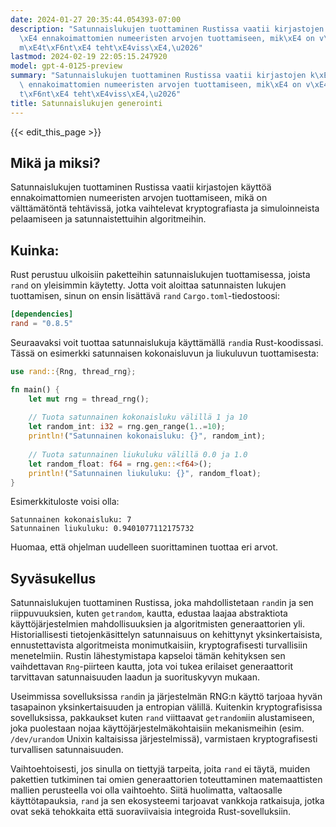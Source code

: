 ```yaml
---
date: 2024-01-27 20:35:44.054393-07:00
description: "Satunnaislukujen tuottaminen Rustissa vaatii kirjastojen k\xE4ytt\xF6\
  \xE4 ennakoimattomien numeeristen arvojen tuottamiseen, mik\xE4 on v\xE4ltt\xE4\
  m\xE4t\xF6nt\xE4 teht\xE4viss\xE4,\u2026"
lastmod: 2024-02-19 22:05:15.247920
model: gpt-4-0125-preview
summary: "Satunnaislukujen tuottaminen Rustissa vaatii kirjastojen k\xE4ytt\xF6\xE4\
  \ ennakoimattomien numeeristen arvojen tuottamiseen, mik\xE4 on v\xE4ltt\xE4m\xE4\
  t\xF6nt\xE4 teht\xE4viss\xE4,\u2026"
title: Satunnaislukujen generointi
---
```


{{< edit_this_page >}}

## Mikä ja miksi?

Satunnaislukujen tuottaminen Rustissa vaatii kirjastojen käyttöä ennakoimattomien numeeristen arvojen tuottamiseen, mikä on välttämätöntä tehtävissä, jotka vaihtelevat kryptografiasta ja simuloinneista pelaamiseen ja satunnaistettuihin algoritmeihin.

## Kuinka:

Rust perustuu ulkoisiin paketteihin satunnaislukujen tuottamisessa, joista `rand` on yleisimmin käytetty. Jotta voit aloittaa satunnaisten lukujen tuottamisen, sinun on ensin lisättävä `rand` `Cargo.toml`-tiedostoosi:

```toml
[dependencies]
rand = "0.8.5"
```

Seuraavaksi voit tuottaa satunnaislukuja käyttämällä `rand`ia Rust-koodissasi. Tässä on esimerkki satunnaisen kokonaisluvun ja liukuluvun tuottamisesta:

```rust
use rand::{Rng, thread_rng};

fn main() {
    let mut rng = thread_rng();
    
    // Tuota satunnainen kokonaisluku välillä 1 ja 10
    let random_int: i32 = rng.gen_range(1..=10);
    println!("Satunnainen kokonaisluku: {}", random_int);
    
    // Tuota satunnainen liukuluku välillä 0.0 ja 1.0
    let random_float: f64 = rng.gen::<f64>();
    println!("Satunnainen liukuluku: {}", random_float);
}
```

Esimerkkituloste voisi olla:

```plaintext
Satunnainen kokonaisluku: 7
Satunnainen liukuluku: 0.9401077112175732
```

Huomaa, että ohjelman uudelleen suorittaminen tuottaa eri arvot.

## Syväsukellus

Satunnaislukujen tuottaminen Rustissa, joka mahdollistetaan `rand`in ja sen riippuvuuksien, kuten `getrandom`, kautta, edustaa laajaa abstraktiota käyttöjärjestelmien mahdollisuuksien ja algoritmisten generaattorien yli. Historiallisesti tietojenkäsittelyn satunnaisuus on kehittynyt yksinkertaisista, ennustettavista algoritmeista monimutkaisiin, kryptografisesti turvallisiin menetelmiin. Rustin lähestymistapa kapseloi tämän kehityksen sen vaihdettavan `Rng`-piirteen kautta, jota voi tukea erilaiset generaattorit tarvittavan satunnaisuuden laadun ja suorituskyvyn mukaan.

Useimmissa sovelluksissa `rand`in ja järjestelmän RNG:n käyttö tarjoaa hyvän tasapainon yksinkertaisuuden ja entropian välillä. Kuitenkin kryptografisissa sovelluksissa, pakkaukset kuten `rand` viittaavat `getrandom`iin alustamiseen, joka puolestaan nojaa käyttöjärjestelmäkohtaisiin mekanismeihin (esim. `/dev/urandom` Unixin kaltaisissa järjestelmissä), varmistaen kryptografisesti turvallisen satunnaisuuden.

Vaihtoehtoisesti, jos sinulla on tiettyjä tarpeita, joita `rand` ei täytä, muiden pakettien tutkiminen tai omien generaattorien toteuttaminen matemaattisten mallien perusteella voi olla vaihtoehto. Siitä huolimatta, valtaosalle käyttötapauksia, `rand` ja sen ekosysteemi tarjoavat vankkoja ratkaisuja, jotka ovat sekä tehokkaita että suoraviivaisia integroida Rust-sovelluksiin.
